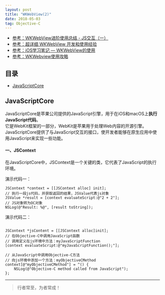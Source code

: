 ```yaml
---
layout: post
title: "WKWebView(2)"
date: 2018-05-03
tag: Objective-C
--- 
```


- [参考：WKWebView进阶使用总结 - JS交互（一）](https://juejin.cn/post/7062920887065903117)
- [参考：超详细 WKWebView 开发和使用经验](https://www.51cto.com/article/676860.html)    
- [参考：iOS学习笔记 — WKWebView的使用](https://blog.csdn.net/Alexander_Wei/article/details/78360591)   
- [参考：WKWebview使用攻略](https://zhuanlan.zhihu.com/p/164502340)   




## 目录
* [JavaScriptCore](#content1)



<!-- ************************************************ -->
## <a id="content1">JavaScriptCore</a>

JavaScriptCore是苹果公司提供的JavaScript引擎，用于在iOS和macOS上**执行JavaScript代码**。      
它是WebKit框架的一部分，WebKit是苹果用于处理Web内容的开源引擎。    
JavaScriptCore提供了与JavaScript交互的接口，使开发者能够在原生应用中使用JavaScript来实现一些功能。

#### **一、JSContext**

在JavaScriptCore中，JSContext是一个关键的类，它代表了JavaScript的执行环境。

演示代码一：        
```objc
JSContext *context = [[JSContext alloc] init];
// 执行一段js代码，并获取返回的结果，JSValue代表js对象
JSValue *result = [context evaluateScript:@"2 + 2"];
// JS对象转为OC对象
NSLog(@"Result: %@", [result toString]);
```

演示代码二：     
```objc

``` 

```objc
JSContext *jsContent = [[JSContext alloc]init];
// 在Objective-C中调用JavaScript函数
// 调用定义在js环境中方法：myJavaScriptFunction
[context evaluateScript:@"myJavaScriptFunction();"];

// 从JavaScript中调用Objective-C方法
// 向js环境中添加一个方法：myObjectiveCMethod
context[@"myObjectiveCMethod"] = ^() {
    NSLog(@"Objective-C method called from JavaScript");
};
```




----------
>  行者常至，为者常成！



